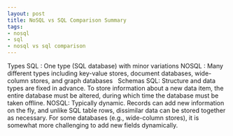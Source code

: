 ```yaml
--- 
layout: post
title: NoSQL vs SQL Comparison Summary
tags: 
- nosql
- sql
- nosql vs sql comparison
---
```

Types
SQL : One type (SQL database) with minor variations
NOSQL : Many different types including key-value stores, document databases, wide-column stores, and graph databases
 
Schemas
SQL: Structure and data types are fixed in advance. To store information about a new data item, the entire database must be altered, during which time the database must be taken offline.
NOSQL: Typically dynamic. Records can add new information on the fly, and unlike SQL table rows, dissimilar data can be stored together as necessary. For some databases (e.g., wide-column stores), it is somewhat more challenging to add new fields dynamically.
